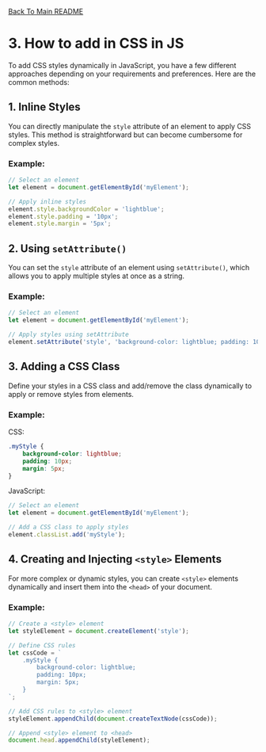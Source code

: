[Back To Main README](../../README.md#table-of-contents)

# 3. How to add in CSS in JS
To add CSS styles dynamically in JavaScript, you have a few different approaches depending on your requirements and preferences. Here are the common methods:

## 1. Inline Styles

You can directly manipulate the `style` attribute of an element to apply CSS styles. This method is straightforward but can become cumbersome for complex styles.

### Example:

```javascript
// Select an element
let element = document.getElementById('myElement');

// Apply inline styles
element.style.backgroundColor = 'lightblue';
element.style.padding = '10px';
element.style.margin = '5px';
```

## 2. Using `setAttribute()`

You can set the `style` attribute of an element using `setAttribute()`, which allows you to apply multiple styles at once as a string.

### Example:

```javascript
// Select an element
let element = document.getElementById('myElement');

// Apply styles using setAttribute
element.setAttribute('style', 'background-color: lightblue; padding: 10px; margin: 5px;');
```

## 3. Adding a CSS Class

Define your styles in a CSS class and add/remove the class dynamically to apply or remove styles from elements.

### Example:

CSS:

```css
.myStyle {
    background-color: lightblue;
    padding: 10px;
    margin: 5px;
}
```

JavaScript:

```javascript
// Select an element
let element = document.getElementById('myElement');

// Add a CSS class to apply styles
element.classList.add('myStyle');
```

## 4. Creating and Injecting `<style>` Elements

For more complex or dynamic styles, you can create `<style>` elements dynamically and insert them into the `<head>` of your document.

### Example:

```javascript
// Create a <style> element
let styleElement = document.createElement('style');

// Define CSS rules
let cssCode = `
    .myStyle {
        background-color: lightblue;
        padding: 10px;
        margin: 5px;
    }
`;

// Add CSS rules to <style> element
styleElement.appendChild(document.createTextNode(cssCode));

// Append <style> element to <head>
document.head.appendChild(styleElement);
```
